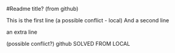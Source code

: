 #Readme title? (from github)

This is the first line
(a possible conflict - local)
And a second line

an extra line

(possible conflict?) github SOLVED FROM LOCAL
